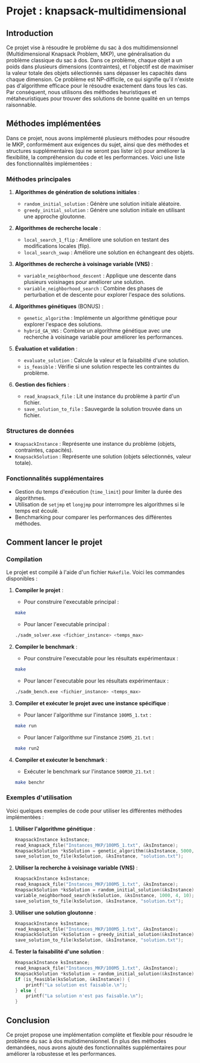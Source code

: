 # Projet : knapsack-multidimensional

## Introduction

Ce projet vise à résoudre le problème du sac à dos multidimensionnel (Multidimensional Knapsack Problem, MKP), une généralisation du problème classique du sac à dos. Dans ce problème, chaque objet a un poids dans plusieurs dimensions (contraintes), et l'objectif est de maximiser la valeur totale des objets sélectionnés sans dépasser les capacités dans chaque dimension. Ce problème est NP-difficile, ce qui signifie qu'il n'existe pas d'algorithme efficace pour le résoudre exactement dans tous les cas. Par conséquent, nous utilisons des méthodes heuristiques et métaheuristiques pour trouver des solutions de bonne qualité en un temps raisonnable.

## Méthodes implémentées

Dans ce projet, nous avons implémenté plusieurs méthodes pour résoudre le MKP, conformément aux exigences du sujet, ainsi que des méthodes et structures supplémentaires (qui ne seront pas lister ici) pour améliorer la flexibilité, la compréhension du code et les performances. Voici une liste des fonctionnalités implémentées :

### Méthodes principales
1. **Algorithmes de génération de solutions initiales** :
   - `random_initial_solution` : Génère une solution initiale aléatoire.
   - `greedy_initial_solution` : Génère une solution initiale en utilisant une approche gloutonne.

2. **Algorithmes de recherche locale** :
   - `local_search_1_flip` : Améliore une solution en testant des modifications locales (flip).
   - `local_search_swap` : Améliore une solution en échangeant des objets.

3. **Algorithmes de recherche à voisinage variable (VNS)** :
   - `variable_neighborhood_descent` : Applique une descente dans plusieurs voisinages pour améliorer une solution.
   - `variable_neighborhood_search` : Combine des phases de perturbation et de descente pour explorer l'espace des solutions.

4. **Algorithmes génétiques** (BONUS) :
   - `genetic_algorithm` : Implémente un algorithme génétique pour explorer l'espace des solutions.
   - `hybrid_GA_VNS` : Combine un algorithme génétique avec une recherche à voisinage variable pour améliorer les performances.

5. **Évaluation et validation** :
   - `evaluate_solution` : Calcule la valeur et la faisabilité d'une solution.
   - `is_feasible` : Vérifie si une solution respecte les contraintes du problème.

6. **Gestion des fichiers** :
   - `read_knapsack_file` : Lit une instance du problème à partir d'un fichier.
   - `save_solution_to_file` : Sauvegarde la solution trouvée dans un fichier.

### Structures de données
- `KnapsackInstance` : Représente une instance du problème (objets, contraintes, capacités).
- `KnapsackSolution` : Représente une solution (objets sélectionnés, valeur totale).

### Fonctionnalités supplémentaires
- Gestion du temps d'exécution (`time_limit`) pour limiter la durée des algorithmes.
- Utilisation de `setjmp` et `longjmp` pour interrompre les algorithmes si le temps est écoulé.
- Benchmarking pour comparer les performances des différentes méthodes.

## Comment lancer le projet

### Compilation
Le projet est compilé à l'aide d'un fichier `Makefile`. Voici les commandes disponibles :

1. **Compiler le projet** :
    - Pour construire l'executable principal :
    ```bash
    make
    ```
    - Pour lancer l'executable principal :
    ```bash
    ./sadm_solver.exe <fichier_instance> <temps_max>
    ```
2. **Compiler le benchmark** :
    - Pour construire l'executable pour les résultats expérimentaux :
    ```bash
    make
    ```
    - Pour lancer l'executable pour les résultats expérimentaux :
    ```bash
    ./sadm_bench.exe <fichier_instance> <temps_max>
    ```

3. **Compiler et exécuter le projet avec une instance spécifique** :
   - Pour lancer l'algorithme sur l'instance `100M5_1.txt` :
    ```bash
    make run
    ```
   - Pour lancer l'algorithme sur l'instance `250M5_21.txt` :
    ```bash
    make run2
    ```

4. **Compiler et exécuter le benchmark** :
   - Exécuter le benchmark sur l'instance `500M30_21.txt` :
    ```bash
    make benchr
    ```

### Exemples d'utilisation
Voici quelques exemples de code pour utiliser les différentes méthodes implémentées :

1. **Utiliser l'algorithme génétique** :
   ```c
   KnapsackInstance ksInstance;
   read_knapsack_file("Instances_MKP/100M5_1.txt", &ksInstance);
   KnapsackSolution *ksSolution = genetic_algorithm(&ksInstance, 5000, 5000, 0.05, 3); // 3 secondes de limite
   save_solution_to_file(ksSolution, &ksInstance, "solution.txt");
   ```

2. **Utiliser la recherche à voisinage variable (VNS)** :
   ```c
   KnapsackInstance ksInstance;
   read_knapsack_file("Instances_MKP/100M5_1.txt", &ksInstance);
   KnapsackSolution *ksSolution = random_initial_solution(&ksInstance);
   variable_neighborhood_search(ksSolution, &ksInstance, 1000, 4, 10); // 10 secondes de limite
   save_solution_to_file(ksSolution, &ksInstance, "solution.txt");
   ```

3. **Utiliser une solution gloutonne** :
   ```c
   KnapsackInstance ksInstance;
   read_knapsack_file("Instances_MKP/100M5_1.txt", &ksInstance);
   KnapsackSolution *ksSolution = greedy_initial_solution(&ksInstance);
   save_solution_to_file(ksSolution, &ksInstance, "solution.txt");
   ```

4. **Tester la faisabilité d'une solution** :
   ```c
   KnapsackInstance ksInstance;
   read_knapsack_file("Instances_MKP/100M5_1.txt", &ksInstance);
   KnapsackSolution *ksSolution = random_initial_solution(&ksInstance);
   if (is_feasible(ksSolution, &ksInstance)) {
       printf("La solution est faisable.\n");
   } else {
       printf("La solution n'est pas faisable.\n");
   }
   ```

## Conclusion

Ce projet propose une implémentation complète et flexible pour résoudre le problème du sac à dos multidimensionnel. En plus des méthodes demandées, nous avons ajouté des fonctionnalités supplémentaires pour améliorer la robustesse et les performances. 